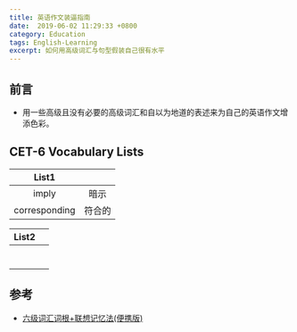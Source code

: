 ```yaml
---
title: 英语作文装逼指南
date:  2019-06-02 11:29:33 +0800
category: Education
tags: English-Learning
excerpt: 如何用高级词汇与句型假装自己很有水平
---
```


## 前言


- 用一些高级且没有必要的高级词汇和自以为地道的表述来为自己的英语作文增添色彩。

  

## CET-6 Vocabulary Lists

| List1 |      |
| :-: | :-: |
| imply | 暗示 |
| corresponding | 符合的 |

| List2 |        |
| :-: | :-: |
|  |        |
|  |      |
|       |      |
|       |      |
|       |      |
|       |      |
|       |      |



## 参考

- [六级词汇词根+联想记忆法(便携版)](https://item.jd.com/11653419.html)

